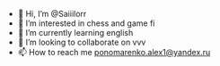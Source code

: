 - 👋 Hi, I’m @Saiiilorr
- 👀 I’m interested in chess and game fi
- 🌱 I’m currently learning english
- 💞️ I’m looking to collaborate on vvv
- 📫 How to reach me ponomarenko.alex1@yandex.ru

<!---
Saiiilorr/Saiiilorr is a ✨ special ✨ repository because its `README.md` (this file) appears on your GitHub profile.
You can click the Preview link to take a look at your changes.
--->
